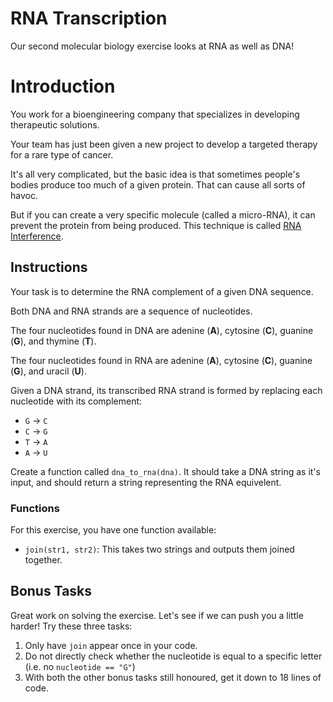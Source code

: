 # RNA Transcription

Our second molecular biology exercise looks at RNA as well as DNA!

# Introduction

You work for a bioengineering company that specializes in developing therapeutic solutions.

Your team has just been given a new project to develop a targeted therapy for a rare type of cancer.

It's all very complicated, but the basic idea is that sometimes people's bodies produce too much of a given protein.
That can cause all sorts of havoc.

But if you can create a very specific molecule (called a micro-RNA), it can prevent the protein from being produced.
This technique is called [RNA Interference][rnai].

[rnai]: https://admin.acceleratingscience.com/ask-a-scientist/what-is-rnai/

## Instructions

Your task is to determine the RNA complement of a given DNA sequence.

Both DNA and RNA strands are a sequence of nucleotides.

The four nucleotides found in DNA are adenine (**A**), cytosine (**C**), guanine (**G**), and thymine (**T**).

The four nucleotides found in RNA are adenine (**A**), cytosine (**C**), guanine (**G**), and uracil (**U**).

Given a DNA strand, its transcribed RNA strand is formed by replacing each nucleotide with its complement:

- `G` -> `C`
- `C` -> `G`
- `T` -> `A`
- `A` -> `U`

Create a function called `dna_to_rna(dna)`.
It should take a DNA string as it's input, and should return a string representing the RNA equivelent.

### Functions

For this exercise, you have one function available:

- `join(str1, str2)`: This takes two strings and outputs them joined together.

## Bonus Tasks

Great work on solving the exercise.
Let's see if we can push you a little harder!
Try these three tasks:

1. Only have `join` appear once in your code.
2. Do not directly check whether the nucleotide is equal to a specific letter (i.e. no `nucleotide == "G"`)
3. With both the other bonus tasks still honoured, get it down to 18 lines of code.
